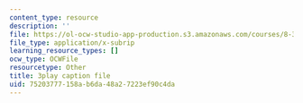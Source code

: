 ```yaml
---
content_type: resource
description: ''
file: https://ol-ocw-studio-app-production.s3.amazonaws.com/courses/8-333-statistical-mechanics-i-statistical-mechanics-of-particles-fall-2013/75203777158ab6da48a27223ef90c4da_BhVyiU_dWps.srt
file_type: application/x-subrip
learning_resource_types: []
ocw_type: OCWFile
resourcetype: Other
title: 3play caption file
uid: 75203777-158a-b6da-48a2-7223ef90c4da
---
```

